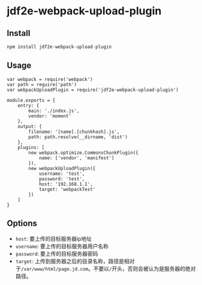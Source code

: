 # jdf2e-webpack-upload-plugin

## Install

```javascript
npm install jdf2e-webpack-upload-plugin
```

## Usage

```
var webpack = require('webpack')
var path = require('path')
var webpackUploadPlugin = require('jdf2e-webpack-upload-plugin')

module.exports = {
    entry: {
        main: './index.js',
        vendor: 'moment'
    },
    output: {
        filename: '[name].[chunkhash].js',
        path: path.resolve(__dirname, 'dist')
    },
    plugins: [
        new webpack.optimize.CommonsChunkPlugin({
            name: ['vendor', 'manifest']
        }),
        new webpackUploadPlugin({
            username: 'test',
            password: 'test',
            host: '192.168.1.1',
            target: 'webpackTest'
        })
    ]
}
```

## Options

* `host`: 要上传的目标服务器ip地址
* `username`: 要上传的目标服务器用户名称
* `password`: 要上传的目标服务器密码
* `target`: 上传到服务器之后的目录名称，路径是相对于`/var/www/html/page.jd.com`。不要以`/`开头，否则会被认为是服务器的绝对路径。
